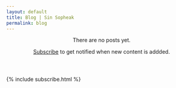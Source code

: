 ```yaml
---
layout: default
title: Blog | Sin Sopheak
permalink: blog
---
```

<header class="page-header header header-blog container-fluid">
    <div class="overlay">
        <div class="description">
            <span>There are no posts yet.</span>
            <p><a href="#subscribeForm">Subscribe</a> to get notified when new content is addded.</p>
        </div>
    </div>
</header>

<!-- {% include blog-posts.html %} -->

{% include subscribe.html %}